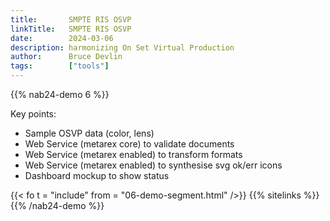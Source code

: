 ```yaml
---
title:       SMPTE RIS OSVP
linkTitle:   SMPTE RIS OSVP
date:        2024-03-06
description: harmonizing On Set Virtual Production
author:      Bruce Devlin
tags:        ["tools"]
---
```


{{% nab24-demo 6 %}}

Key points:

* Sample OSVP data (color, lens)
* Web Service (metarex core) to validate documents
* Web Service (metarex enabled) to transform formats
* Web Service (metarex enabled) to synthesise svg ok/err icons
* Dashboard mockup to show status

{{< fo t = "include" from = "06-demo-segment.html" />}}
{{% sitelinks %}}
{{% /nab24-demo %}}
